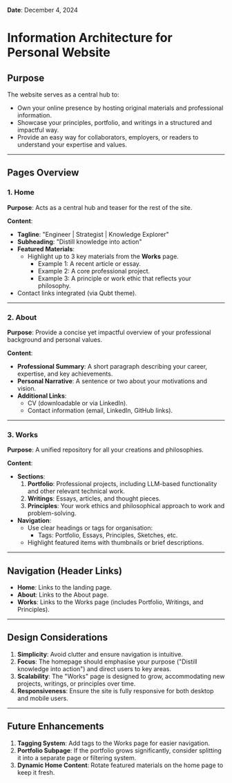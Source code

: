 **Date**: December 4, 2024

# Information Architecture for Personal Website

## Purpose
The website serves as a central hub to:
- Own your online presence by hosting original materials and professional information.
- Showcase your principles, portfolio, and writings in a structured and impactful way.
- Provide an easy way for collaborators, employers, or readers to understand your expertise and values.

---

## Pages Overview

### 1. Home
**Purpose**: Acts as a central hub and teaser for the rest of the site.

**Content**:
- **Tagline**: "Engineer | Strategist | Knowledge Explorer"
- **Subheading**: "Distill knowledge into action"
- **Featured Materials**:
  - Highlight up to 3 key materials from the **Works** page.
    - Example 1: A recent article or essay.
    - Example 2: A core professional project.
    - Example 3: A principle or work ethic that reflects your philosophy.
- Contact links integrated (via Qubt theme).

---

### 2. About
**Purpose**: Provide a concise yet impactful overview of your professional background and personal values.

**Content**:
- **Professional Summary**: A short paragraph describing your career, expertise, and key achievements.
- **Personal Narrative**: A sentence or two about your motivations and vision.
- **Additional Links**:
  - CV (downloadable or via LinkedIn).
  - Contact information (email, LinkedIn, GitHub links).

---

### 3. Works
**Purpose**: A unified repository for all your creations and philosophies.

**Content**:
- **Sections**:
  1. **Portfolio**: Professional projects, including LLM-based functionality and other relevant technical work.
  2. **Writings**: Essays, articles, and thought pieces.
  3. **Principles**: Your work ethics and philosophical approach to work and problem-solving.
- **Navigation**:
  - Use clear headings or tags for organisation:
    - Tags: Portfolio, Essays, Principles, Sketches, etc.
  - Highlight featured items with thumbnails or brief descriptions.

---

## Navigation (Header Links)
- **Home**: Links to the landing page.
- **About**: Links to the About page.
- **Works**: Links to the Works page (includes Portfolio, Writings, and Principles).

---

## Design Considerations
1. **Simplicity**: Avoid clutter and ensure navigation is intuitive.
2. **Focus**: The homepage should emphasise your purpose ("Distill knowledge into action") and direct users to key areas.
3. **Scalability**: The "Works" page is designed to grow, accommodating new projects, writings, or principles over time.
4. **Responsiveness**: Ensure the site is fully responsive for both desktop and mobile users.

---

## Future Enhancements
1. **Tagging System**: Add tags to the Works page for easier navigation.
2. **Portfolio Subpage**: If the portfolio grows significantly, consider splitting it into a separate page or filtering system.
3. **Dynamic Home Content**: Rotate featured materials on the home page to keep it fresh.

